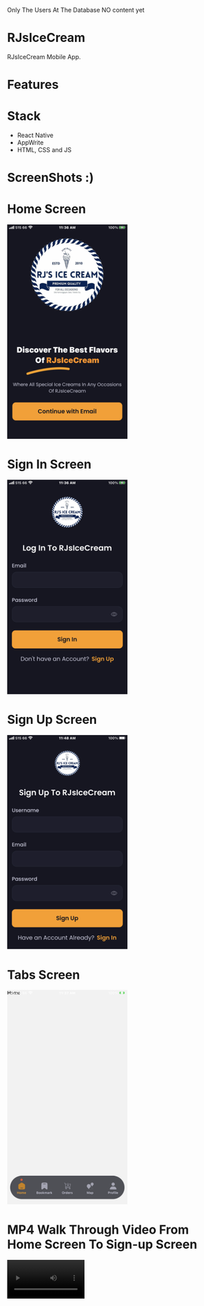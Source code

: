 Only The Users At The Database NO content yet

# RJsIceCream
RJsIceCream Mobile App.

# Features

# Stack
* React Native
* AppWrite
* HTML, CSS and JS

# ScreenShots :)

# Home Screen
<img src="assets/images/screenshots/index.PNG" width=280>  

# Sign In Screen
<img src="assets/images/screenshots/sign-in.PNG" width=280>  

# Sign Up Screen
<img src="assets/images/screenshots/sign-up.png" width=280> 

# Tabs Screen
<img src="assets/images/screenshots/(tabs).PNG" width=280>  

# MP4 Walk Through Video From Home Screen To Sign-up Screen

<video src="https://github.com/user-attachments/assets/af8cb1f8-25f1-4bde-9b2e-b56fe3806846" width=180/>



